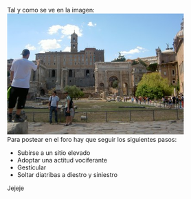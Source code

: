 Tal y como se ve en la imagen:<br>
<img src="images/foro.jpg" border="0" title="El foro de Roma" alt="El foro de Roma">
<br>
Para postear en el foro hay que seguir los siguientes pasos:
<ul>
<li>Subirse a un sitio elevado</li>
<li>Adoptar una actitud vociferante</li>
<li>Gesticular</li>
<li>Soltar diatribas a diestro y siniestro</li>
</ul>

Jejeje
